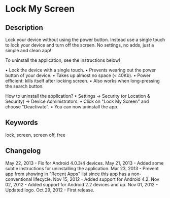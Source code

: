 Lock My Screen
==============

Description
-----------

Lock your device without using the power button. Instead use a single touch to lock your device and turn off the screen. No settings, no adds, just a simple and clean app!

To uninstall the application, see the instructions below!

• Lock the device with a single touch.
• Prevents wearing out the power button of your device.
• Takes up almost no space (< 40Kb).
• Power efficient: kills itself after locking screen.
• Also works when long-pressing the search button.

How to uninstall the application?
• Settings -> Security (or Location & Security) -> Device Administrators.
• Click on "Lock My Screen" and choose "Deactivate".
• You can now uninstall the app.

Keywords
--------
lock, screen, screen off, free

Changelog
---------
May 22, 2013 - Fix for Android 4.0.3/4 devices.
May 21, 2013 - Added some subtle instructions for uninstalling the application.
Mar 23, 2013 - Prevent app from showing in "Recent Apps" list since this app has a non-conventional lifecycle.
Nov 15, 2012 - Added support for Android 4.2.
Nov 02, 2012 - Added support for Android 2.2 devices and up.
Nov 01, 2012 - Updated logo.
Oct 29, 2012 - First release.
